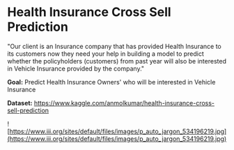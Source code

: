 # Health Insurance Cross Sell Prediction
"Our client is an Insurance company that has provided Health Insurance to its customers now they need your help in building a model to predict whether the policyholders (customers) from past year will also be interested in Vehicle Insurance provided by the company."

**Goal:** Predict Health Insurance Owners' who will be interested in Vehicle Insurance

**Dataset:** https://www.kaggle.com/anmolkumar/health-insurance-cross-sell-prediction

![https://www.iii.org/sites/default/files/images/p_auto_jargon_534196219.jpg](https://www.iii.org/sites/default/files/images/p_auto_jargon_534196219.jpg)

